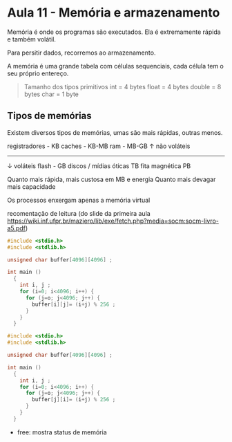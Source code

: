 # Aula 11 - Memória e armazenamento

Memória é onde os programas são executados. Ela é extremamente rápida e também volátil.

Para persitir dados, recorremos ao armazenamento.

A memória é uma grande tabela com células sequenciais, cada célula tem o seu próprio entereço.

> Tamanho dos tipos primitivos
> int = 4 bytes
> float = 4 bytes
> double = 8 bytes
> char = 1 byte

## Tipos de memórias

Existem diversos tipos de memórias, umas são mais rápidas, outras menos.

registradores - KB
caches - KB-MB
ram - MB-GB
↑ não voláteis

---

↓ voláteis
flash - GB
discos / mídias óticas TB
fita magnética PB

Quanto mais rápida, mais custosa em MB e energia
Quanto mais devagar mais capacidade

Os processos enxergam apenas a memória virtual

recomentação de leitura (do slide da primeira aula <https://wiki.inf.ufpr.br/maziero/lib/exe/fetch.php?media=socm:socm-livro-a5.pdf>)

```c
#include <stdio.h>
#include <stdlib.h>

unsigned char buffer[4096][4096] ;

int main ()
  {
    int i, j ;
    for (i=0; i<4096; i++) {
      for (j=o; j<4096; j++) {
        buffer[i][j]= (i+j) % 256 ;
      }
    }
  }
```

```c
#include <stdio.h>
#include <stdlib.h>

unsigned char buffer[4096][4096] ;

int main ()
  {
    int i, j ;
    for (i=0; i<4096; i++) {
      for (j=o; j<4096; j++) {
        buffer[j][i]= (i+j) % 256 ;
      }
    }
  }
```

- free: mostra status de memória
